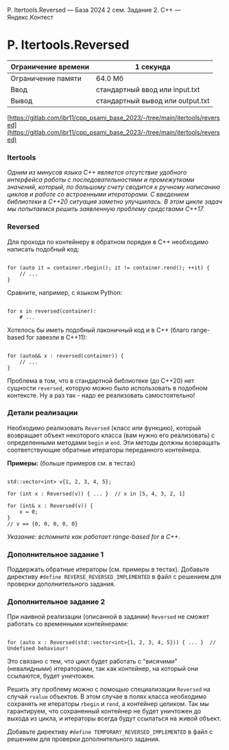 P. Itertools.Reversed — База 2024 2 сем. Задание 2. C++ — Яндекс.Контест

# P. Itertools.Reversed

| Ограничение времени | 1 секунда |
| --- | --- |
| Ограничение памяти | 64.0 Мб |
| Ввод | стандартный ввод или input.txt |
| Вывод | стандартный вывод или output.txt |

[https://gitlab.com/ibr11/cpp_psami_base_2023/-/tree/main/itertools/reversed](https://gitlab.com/ibr11/cpp_psami_base_2023/-/tree/main/itertools/reversed)

### Itertools

*Одним из минусов языка C++ является отсутствие удобного интерфейса работы с последовательностями и промежутками
значений, который, по большому счету сводится к ручному написанию циклов и работе со встроенными итераторами. С
введением библиотеки  в C++20 ситуация заметно улучшилась. В этом
цикле задач мы попытаемся решить заявленную проблему средствами C++17.*

### Reversed

Для прохода по контейнеру в обратном порядке в C++ необходимо написать подобный код:

```

for (auto it = container.rbegin(); it != container.rend(); ++it) {
    // ...
}

```

Сравните, например, с языком Python:

```

for x in reversed(container):
    # ...

```

Хотелось бы иметь подобный лаконичный код и в C++ (благо range-based for завезли в C++11):

```

for (auto&& x : reversed(container)) {
    // ...
}

```

Проблема в том, что в стандартной библиотеке (до C++20) нет сущности `reversed`, которую можно было использовать в
подобном контексте. Ну а раз так - надо ее реализовать самостоятельно!

### Детали реализации

Необходимо реализовать `Reversed` (класс или функцию), который возвращает объект некоторого класса (вам нужно его
реализовать) с определенными методами `begin` и `end`. Эти методы должны возвращать соответствующие обратные итераторы
переданного контейнера.

**Примеры:** (больше примеров см. в тестах)

```

std::vector<int> v{1, 2, 3, 4, 5};

for (int x : Reversed(v)) { ... }  // x in [5, 4, 3, 2, 1]

for (int& x : Reversed(v)) {
    x = 0;
}
// v == {0, 0, 0, 0, 0}

```

*Указание: вспомните как работает range-based for в C++*.

### Дополнительное задание 1

Поддержать обратные итераторы (см. примеры в тестах). Добавьте директиву `#define REVERSE_REVERSED_IMPLEMENTED` в файл с
решением для проверки дополнительного задания.

### Дополнительное задание 2

При наивной реализации (описанной в задании) `Reversed` не сможет работать со временными контейнерами:

```

for (auto x : Reversed(std::vector<int>{1, 2, 3, 4, 5})) { ... }  // Undefined behaviour!

```

Это связано с тем, что цикл будет работать с "висячими" (невалидными) итераторами, так как контейнер, на который они
ссылаются, будет уничтожен.

Решить эту проблему можно с помощью специализации `Reversed` на случай `rvalue` объектов. В этом случае в полях класса
необходимо сохранять не итераторы `rbegin` и `rend`, а контейнер целиком. Так мы гарантируем, что сохраненный контейнер
не будет уничтожен до выхода из цикла, и итераторы всегда будут ссылаться на живой объект.

Добавьте директиву `#define TEMPORARY_REVERSED_IMPLEMENTED` в файл с решением для проверки дополнительного задания.
